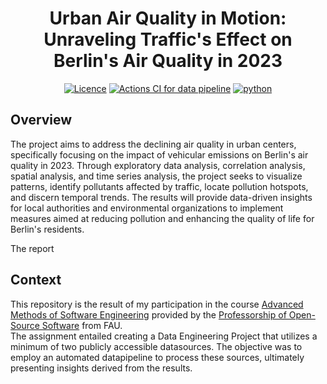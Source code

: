 <div style="text-align: center;">

# Urban Air Quality in Motion: Unraveling Traffic's Effect on Berlin's Air Quality in 2023

[![Licence](https://img.shields.io/badge/Licence-MIT-orange)](https://opensource.org/license/mit/)
[![Actions CI for data pipeline](https://github.com/jiorgos2811/made-template-ws2324/actions/workflows/ci.yaml/badge.svg)](https://github.com/jiorgos2811/made-template-ws2324/actions/workflows/ci.yaml)
[![python](https://img.shields.io/badge/Python-3.12-3776AB.svg?style=flat&logo=python&logoColor=white)](https://www.python.org)

</div>

## Overview
The project aims to address the declining air quality in urban centers, specifically focusing on the impact of vehicular emissions on Berlin's air quality in 2023. Through exploratory data analysis, correlation analysis, spatial analysis, and time series analysis, the project seeks to visualize patterns, identify pollutants affected by traffic, locate pollution hotspots, and discern temporal trends. The results will provide data-driven insights for local authorities and environmental organizations to implement measures aimed at reducing pollution and enhancing the quality of life for Berlin's residents.

The report
## Context
This repository is the result of my participation in the course [Advanced Methods of Software Engineering](https://oss.cs.fau.de/teaching/specific/amse/) provided by the [Professorship of Open-Source Software](https://oss.cs.fau.de) from FAU. <br>
The assignment entailed creating a Data Engineering Project that utilizes a minimum of two publicly accessible datasources. The objective was to employ an automated datapipeline to process these sources, ultimately presenting insights derived from the results.
